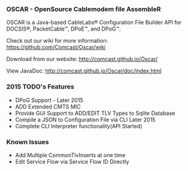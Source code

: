### OSCAR - OpenSource Cablemodem file AssembleR

OSCAR is a Java-based CableLabs&reg; Configuration File Builder API for DOCSIS&reg;, PacketCable&trade;, DPoE&trade;, and DPoG&trade;.

Check out our wiki for more information: https://github.com/Comcast/Oscar/wiki

Download from our website: http://comcast.github.io/Oscar/

View JavaDoc: http://comcast.github.io/Oscar/doc/index.html

### 2015 TODO's Features

* DPoG Support - Later 2015
* ADD Extended CMTS MIC
* Provide GUI Support to ADD/EDIT TLV Types to Sqlite Database
* Compile a JSON to Configuration File via CLI Later 2015
* Complete CLI Interpreter functionality(API Started)


### Known Issues

* Add Multiple CommonTlvInserts at one time
* Edit Service Flow via Service Flow ID Directly

